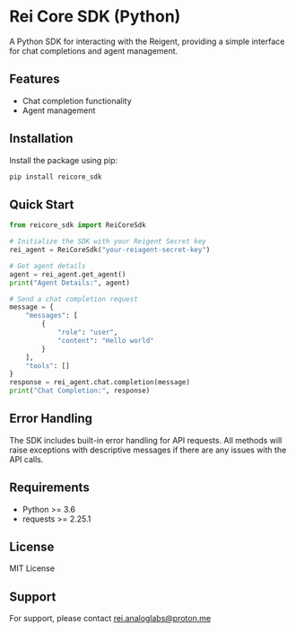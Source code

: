 # Rei Core SDK (Python)

A Python SDK for interacting with the Reigent, providing a simple interface for chat completions and agent management.

## Features

- Chat completion functionality
- Agent management

## Installation

Install the package using pip:

```bash
pip install reicore_sdk
```

## Quick Start

```python
from reicore_sdk import ReiCoreSdk

# Initialize the SDK with your Reigent Secret key
rei_agent = ReiCoreSdk("your-reiagent-secret-key")

# Get agent details
agent = rei_agent.get_agent()
print("Agent Details:", agent)

# Send a chat completion request
message = {
    "messages": [
        {
            "role": "user",
            "content": "Hello world"
        }
    ],
    "tools": []
}
response = rei_agent.chat.completion(message)
print("Chat Completion:", response)
```

## Error Handling

The SDK includes built-in error handling for API requests. All methods will raise exceptions with descriptive messages if there are any issues with the API calls.

## Requirements

- Python >= 3.6
- requests >= 2.25.1

## License

MIT License

## Support

For support, please contact rei.analoglabs@proton.me
